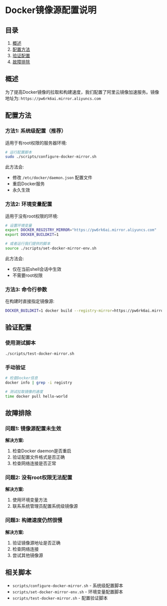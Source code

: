 # Docker镜像源配置说明

## 目录

1. [概述](#概述)
2. [配置方法](#配置方法)
3. [验证配置](#验证配置)
4. [故障排除](#故障排除)

## 概述

为了提高Docker镜像的拉取和构建速度，我们配置了阿里云镜像加速服务。镜像地址为: `https://pw6rk6ai.mirror.aliyuncs.com`

## 配置方法

### 方法1: 系统级配置（推荐）

适用于有root权限的服务器环境:

```bash
# 运行配置脚本
sudo ./scripts/configure-docker-mirror.sh
```

此方法会:
- 修改 `/etc/docker/daemon.json` 配置文件
- 重启Docker服务
- 永久生效

### 方法2: 环境变量配置

适用于没有root权限的环境:

```bash
# 设置环境变量
export DOCKER_REGISTRY_MIRROR="https://pw6rk6ai.mirror.aliyuncs.com"
export DOCKER_BUILDKIT=1

# 或者运行我们提供的脚本
source ./scripts/set-docker-mirror-env.sh
```

此方法会:
- 仅在当前shell会话中生效
- 不需要root权限

### 方法3: 命令行参数

在构建时直接指定镜像源:

```bash
DOCKER_BUILDKIT=1 docker build --registry-mirror=https://pw6rk6ai.mirror.aliyuncs.com -t loan-app -f Dockerfile.prod .
```

## 验证配置

### 使用测试脚本

```bash
./scripts/test-docker-mirror.sh
```

### 手动验证

```bash
# 检查Docker信息
docker info | grep -i registry

# 测试拉取镜像的速度
time docker pull hello-world
```

## 故障排除

### 问题1: 镜像源配置未生效

**解决方案:**
1. 检查Docker daemon是否重启
2. 验证配置文件格式是否正确
3. 检查网络连接是否正常

### 问题2: 没有root权限无法配置

**解决方案:**
1. 使用环境变量方法
2. 联系系统管理员配置系统级镜像源

### 问题3: 构建速度仍然很慢

**解决方案:**
1. 验证镜像源地址是否正确
2. 检查网络连接
3. 尝试其他镜像源

## 相关脚本

- `scripts/configure-docker-mirror.sh` - 系统级配置脚本
- `scripts/set-docker-mirror-env.sh` - 环境变量配置脚本
- `scripts/test-docker-mirror.sh` - 配置验证脚本